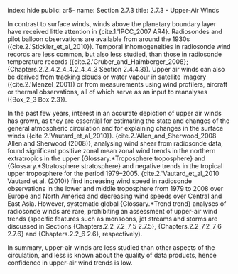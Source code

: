 index: hide
public: ar5-
name: Section 2.7.3
title: 2.7.3 - Upper-Air Winds

In contrast to surface winds, winds above the planetary boundary layer have received little attention in {cite.1.'IPCC_2007 AR4}. Radiosondes and pilot balloon observations are available from around the 1930s ({cite.2.'Stickler_et_al_2010}). Temporal inhomogeneities in radiosonde wind records are less common, but also less studied, than those in radiosonde temperature records ({cite.2.'Gruber_and_Haimberger_2008}; {Chapters.2.2_4.2_4_4.2_4_4_3 Section 2.4.4.3}). Upper air winds can also be derived from tracking clouds or water vapour in satellite imagery ({cite.2.'Menzel_2001}) or from measurements using wind profilers, aircraft or thermal observations, all of which serve as an input to reanalyses ({Box_2_3 Box 2.3}).

In the past few years, interest in an accurate depiction of upper air winds has grown, as they are essential for estimating the state and changes of the general atmospheric circulation and for explaining changes in the surface winds ({cite.2.'Vautard_et_al_2010}). {cite.2.'Allen_and_Sherwood_2008 Allen and Sherwood (2008)}, analysing wind shear from radiosonde data, found significant positive zonal mean zonal wind trends in the northern extratropics in the upper {Glossary.*Troposphere troposphere} and {Glossary.*Stratosphere stratosphere} and negative trends in the tropical upper troposphere for the period 1979–2005. {cite.2.'Vautard_et_al_2010 Vautard et al. (2010)} find increasing wind speed in radiosonde observations in the lower and middle troposphere from 1979 to 2008 over Europe and North America and decreasing wind speeds over Central and East Asia. However, systematic global {Glossary.*Trend trend} analyses of radiosonde winds are rare, prohibiting an assessment of upper-air wind trends (specific features such as monsoons, jet streams and storms are discussed in Sections {Chapters.2.2_7.2_7_5 2.7.5}, {Chapters.2.2_7.2_7_6 2.7.6} and {Chapters.2.2_6 2.6}, respectively).

In summary, upper-air winds are less studied than other aspects of the circulation, and less is known about the quality of data products, hence confidence in upper-air wind trends is low.
